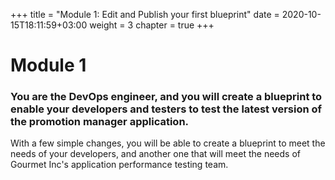 +++
title = "Module 1: Edit and Publish your first blueprint"
date = 2020-10-15T18:11:59+03:00
weight = 3
chapter = true
+++

# Module 1

### You are the DevOps engineer, and you will create a blueprint to enable your developers and testers to test the latest version of the promotion manager application.
With a few simple changes, you will be able to create a blueprint to meet the needs of your developers, and another one that will meet the needs of Gourmet Inc's application performance testing team.